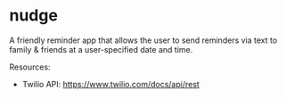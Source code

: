 nudge
=====

A friendly reminder app that allows the user to send reminders via text to family & friends at a user-specified date and time.

Resources:

* Twilio API: https://www.twilio.com/docs/api/rest